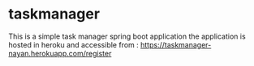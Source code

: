 # taskmanager
This is a  simple task manager spring boot application 
the application is hosted in heroku and accessible from :
https://taskmanager-nayan.herokuapp.com/register
